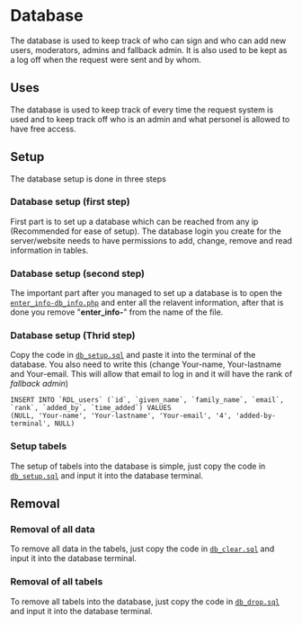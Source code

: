 # Database
The database is used to keep track of who can sign and who can add new users, moderators, admins and fallback admin. It is also used to be kept as a log off when the request were sent and by whom.

## Uses
The database is used to keep track of every time the request system is used and to keep track off who is an admin and what personel is allowed to have free access.

## Setup

The database setup is done in three steps

### Database setup (first step)
First part is to set up a database which can be reached from any ip (Recommended for ease of setup). The database login you create for the server/website needs to have permissions to add, change, remove and read information in tables.

### Database setup (second step)
The important part after you managed to set up a database is to open the [```enter_info-db_info.php```](enter_info-db_info.php) and enter all the relavent information, after that is done you remove "**enter_info-**" from the name of the file.

### Database setup (Thrid step)
Copy the code in [```db_setup.sql```](db_setup&removal/db_setup.sql) and paste it into the terminal of the database. You also need to write this (change Your-name, Your-lastname and Your-email. This will allow that email to log in and it will have the rank of *fallback admin*)

```
INSERT INTO `RDL_users` (`id`, `given_name`, `family_name`, `email`, `rank`, `added_by`, `time_added`) VALUES 
(NULL, 'Your-name', 'Your-lastname', 'Your-email', '4', 'added-by-terminal', NULL)
```


### Setup tabels
The setup of tabels into the database is simple, just copy the code in [```db_setup.sql```](db_setup&removal/db_setup.sql) and input it into the database terminal.

## Removal

### Removal of all data
To remove all data in the tabels, just copy the code in [```db_clear.sql```](db_setup&removal/db_clear.sql) and input it into the database terminal.

### Removal of all tabels
To remove all tabels into the database, just copy the code in [```db_drop.sql```](db_setup&removal/db_drop.sql) and input it into the database terminal.
